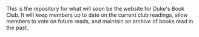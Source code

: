 This is the repository for what will soon be the website for Duke's Book Club. It will keep members up to date on the current club readings, allow members to vote on future reads, and maintain an archive of books read in the past.
